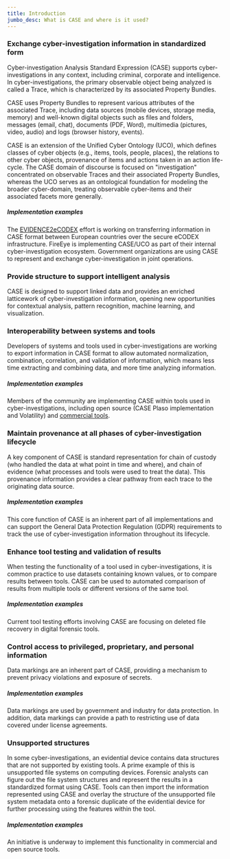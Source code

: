 ```yaml
---
title: Introduction
jumbo_desc: What is CASE and where is it used?
---
```


### Exchange cyber-investigation information in standardized form

Cyber-investigation Analysis Standard Expression (CASE) supports cyber-investigations in any context, including criminal, corporate and intelligence. In cyber-investigations, the primary observable object being analyzed is called a Trace, which is characterized by its associated Property Bundles.

CASE uses Property Bundles to represent various attributes of the associated Trace, including data sources (mobile devices, storage media, memory) and well-known digital objects such as files and folders, messages (email, chat), documents (PDF, Word), multimedia (pictures, video, audio) and logs (browser history, events).

CASE is an extension of the Unified Cyber Ontology (UCO), which defines classes of cyber objects (e.g., items, tools, people, places), the relations to other cyber objects, provenance of items and actions taken in an action life-cycle. The CASE domain of discourse is focused on "investigation" concentrated on observable Traces and their associated Property Bundles, whereas the UCO serves as an ontological foundation for modeling the broader cyber-domain, treating observable cyber-items and their associated facets more generally.

##### Implementation examples

The [EVIDENCE2eCODEX](https://evidence2e-codex.eu) effort is working on transferring information in CASE format between European countries over the secure eCODEX infrastructure. FireEye is implementing CASE/UCO as part of their internal cyber-investigation ecosystem. Government organizations are using CASE to represent and exchange cyber-investigation in joint operations.

### Provide structure to support intelligent analysis

CASE is designed to support linked data and provides an enriched latticework of cyber-investigation information, opening new opportunities for contextual analysis, pattern recognition, machine learning, and visualization.

### Interoperability between systems and tools

Developers of systems and tools used in cyber-investigations are working to export information in CASE format to allow automated normalization, combination, correlation, and validation of information, which means less time extracting and combining data, and more time analyzing information.

##### Implementation examples

Members of the community are implementing CASE within tools used in cyber-investigations, including open source (CASE Plaso implementation and Volatility) and [commercial tools](/community/members.html).

### Maintain provenance at all phases of cyber-investigation lifecycle

A key component of CASE is standard representation for chain of custody (who handled the data at what point in time and where), and chain of evidence (what processes and tools were used to treat the data). This provenance information provides a clear pathway from each trace to the originating data source.

##### Implementation examples

This core function of CASE is an inherent part of all implementations and can support the General Data Protection Regulation (GDPR) requirements to track the use of cyber-investigation information throughout its lifecycle.

### Enhance tool testing and validation of results

When testing the functionality of a tool used in cyber-investigations, it is common practice to use datasets containing known values, or to compare results between tools. CASE can be used to automated comparison of results from multiple tools or different versions of the same tool.

##### Implementation examples

Current tool testing efforts involving CASE are focusing on deleted file recovery in digital forensic tools.

### Control access to privileged, proprietary, and personal information

Data markings are an inherent part of CASE, providing a mechanism to prevent privacy violations and exposure of secrets.

##### Implementation examples

Data markings are used by government and industry for data protection. In addition, data markings can provide a path to restricting use of data covered under license agreements.

### Unsupported structures

In some cyber-investigations, an evidential device contains data structures that are not supported by existing tools. A prime example of this is unsupported file systems on computing devices. Forensic analysts can figure out the file system structures and represent the results in a standardized format using CASE. Tools can then import the information represented using CASE and overlay the structure of the unsupported file system metadata onto a forensic duplicate of the evidential device for further processing using the features within the tool.

##### Implementation examples

An initiative is underway to implement this functionality in commercial and open source tools.
